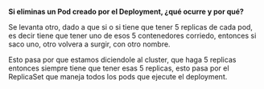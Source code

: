 **Si eliminas un Pod creado por el Deployment, ¿qué ocurre y por qué?**

Se levanta otro, dado a que si o si tiene que tener 5 replicas de cada pod, es decir tiene que tener uno de esos 5 contenedores corriedo, entonces si saco uno, otro volvera a surgir, con otro nombre. 

Esto pasa por que estamos diciendole al cluster, que haga 5 replicas entonces siempre tiene que tener esas 5 replicas, esto pasa por el ReplicaSet que maneja todos los pods que ejecute el deployment. 